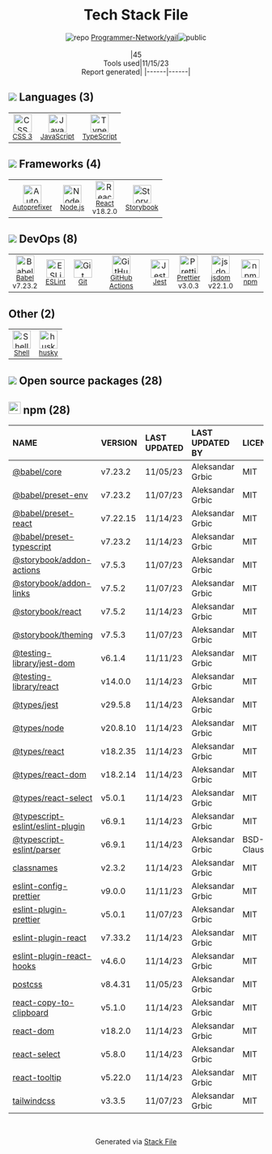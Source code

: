 <!--
--- Readme.md Snippet without images Start ---
## Tech Stack
Programmer-Network/yail is built on the following main stack:
- [Jest](http://facebook.github.io/jest/) – Javascript Testing Framework
- [Node.js](http://nodejs.org/) – Frameworks (Full Stack)
- [React](https://reactjs.org/) – Javascript UI Libraries
- [JavaScript](https://developer.mozilla.org/en-US/docs/Web/JavaScript) – Languages
- [TypeScript](http://www.typescriptlang.org) – Languages
- [Autoprefixer](https://github.com/postcss/autoprefixer) – CSS Pre-processors / Extensions
- [Babel](http://babeljs.io/) – JavaScript Compilers
- [ESLint](http://eslint.org/) – Code Review
- [Shell](https://en.wikipedia.org/wiki/Shell_script) – Shells
- [Prettier](https://prettier.io/) – Code Review
- [jsdom](https://github.com/jsdom/jsdom) – Headless Browsers
- [Storybook](https://storybook.js.org/) – JavaScript Framework Components
- [GitHub Actions](https://github.com/features/actions) – Continuous Integration

Full tech stack [here](/techstack.md)
--- Readme.md Snippet without images End ---

--- Readme.md Snippet with images Start ---
## Tech Stack
Programmer-Network/yail is built on the following main stack:
- <img width='25' height='25' src='https://img.stackshare.io/service/830/jest.png' alt='Jest'/> [Jest](http://facebook.github.io/jest/) – Javascript Testing Framework
- <img width='25' height='25' src='https://img.stackshare.io/service/1011/n1JRsFeB_400x400.png' alt='Node.js'/> [Node.js](http://nodejs.org/) – Frameworks (Full Stack)
- <img width='25' height='25' src='https://img.stackshare.io/service/1020/OYIaJ1KK.png' alt='React'/> [React](https://reactjs.org/) – Javascript UI Libraries
- <img width='25' height='25' src='https://img.stackshare.io/service/1209/javascript.jpeg' alt='JavaScript'/> [JavaScript](https://developer.mozilla.org/en-US/docs/Web/JavaScript) – Languages
- <img width='25' height='25' src='https://img.stackshare.io/service/1612/bynNY5dJ.jpg' alt='TypeScript'/> [TypeScript](http://www.typescriptlang.org) – Languages
- <img width='25' height='25' src='https://img.stackshare.io/service/2202/72d087642cfce6fef6f2dabec5bf49e8_400x400.png' alt='Autoprefixer'/> [Autoprefixer](https://github.com/postcss/autoprefixer) – CSS Pre-processors / Extensions
- <img width='25' height='25' src='https://img.stackshare.io/service/2739/-1wfGjNw.png' alt='Babel'/> [Babel](http://babeljs.io/) – JavaScript Compilers
- <img width='25' height='25' src='https://img.stackshare.io/service/3337/Q4L7Jncy.jpg' alt='ESLint'/> [ESLint](http://eslint.org/) – Code Review
- <img width='25' height='25' src='https://img.stackshare.io/service/4631/default_c2062d40130562bdc836c13dbca02d318205a962.png' alt='Shell'/> [Shell](https://en.wikipedia.org/wiki/Shell_script) – Shells
- <img width='25' height='25' src='https://img.stackshare.io/service/7035/default_66f265943abed56bcdbfca1c866a4261b1fbb063.jpg' alt='Prettier'/> [Prettier](https://prettier.io/) – Code Review
- <img width='25' height='25' src='https://img.stackshare.io/service/7054/preview.jpeg' alt='jsdom'/> [jsdom](https://github.com/jsdom/jsdom) – Headless Browsers
- <img width='25' height='25' src='https://img.stackshare.io/service/9240/sOct-Txm_400x400.png' alt='Storybook'/> [Storybook](https://storybook.js.org/) – JavaScript Framework Components
- <img width='25' height='25' src='https://img.stackshare.io/service/11563/actions.png' alt='GitHub Actions'/> [GitHub Actions](https://github.com/features/actions) – Continuous Integration

Full tech stack [here](/techstack.md)
--- Readme.md Snippet with images End ---
-->
<div align="center">

# Tech Stack File
![](https://img.stackshare.io/repo.svg "repo") [Programmer-Network/yail](https://github.com/Programmer-Network/yail)![](https://img.stackshare.io/public_badge.svg "public")
<br/><br/>
|45<br/>Tools used|11/15/23 <br/>Report generated|
|------|------|
</div>

## <img src='https://img.stackshare.io/languages.svg'/> Languages (3)
<table><tr>
  <td align='center'>
  <img width='36' height='36' src='https://img.stackshare.io/service/6727/css.png' alt='CSS 3'>
  <br>
  <sub><a href="https://developer.mozilla.org/en-US/docs/Web/CSS/CSS3">CSS 3</a></sub>
  <br>
  <sub></sub>
</td>

<td align='center'>
  <img width='36' height='36' src='https://img.stackshare.io/service/1209/javascript.jpeg' alt='JavaScript'>
  <br>
  <sub><a href="https://developer.mozilla.org/en-US/docs/Web/JavaScript">JavaScript</a></sub>
  <br>
  <sub></sub>
</td>

<td align='center'>
  <img width='36' height='36' src='https://img.stackshare.io/service/1612/bynNY5dJ.jpg' alt='TypeScript'>
  <br>
  <sub><a href="http://www.typescriptlang.org">TypeScript</a></sub>
  <br>
  <sub></sub>
</td>

</tr>
</table>

## <img src='https://img.stackshare.io/frameworks.svg'/> Frameworks (4)
<table><tr>
  <td align='center'>
  <img width='36' height='36' src='https://img.stackshare.io/service/2202/72d087642cfce6fef6f2dabec5bf49e8_400x400.png' alt='Autoprefixer'>
  <br>
  <sub><a href="https://github.com/postcss/autoprefixer">Autoprefixer</a></sub>
  <br>
  <sub></sub>
</td>

<td align='center'>
  <img width='36' height='36' src='https://img.stackshare.io/service/1011/n1JRsFeB_400x400.png' alt='Node.js'>
  <br>
  <sub><a href="http://nodejs.org/">Node.js</a></sub>
  <br>
  <sub></sub>
</td>

<td align='center'>
  <img width='36' height='36' src='https://img.stackshare.io/service/1020/OYIaJ1KK.png' alt='React'>
  <br>
  <sub><a href="https://reactjs.org/">React</a></sub>
  <br>
  <sub>v18.2.0</sub>
</td>

<td align='center'>
  <img width='36' height='36' src='https://img.stackshare.io/service/9240/sOct-Txm_400x400.png' alt='Storybook'>
  <br>
  <sub><a href="https://storybook.js.org/">Storybook</a></sub>
  <br>
  <sub></sub>
</td>

</tr>
</table>

## <img src='https://img.stackshare.io/devops.svg'/> DevOps (8)
<table><tr>
  <td align='center'>
  <img width='36' height='36' src='https://img.stackshare.io/service/2739/-1wfGjNw.png' alt='Babel'>
  <br>
  <sub><a href="http://babeljs.io/">Babel</a></sub>
  <br>
  <sub>v7.23.2</sub>
</td>

<td align='center'>
  <img width='36' height='36' src='https://img.stackshare.io/service/3337/Q4L7Jncy.jpg' alt='ESLint'>
  <br>
  <sub><a href="http://eslint.org/">ESLint</a></sub>
  <br>
  <sub></sub>
</td>

<td align='center'>
  <img width='36' height='36' src='https://img.stackshare.io/service/1046/git.png' alt='Git'>
  <br>
  <sub><a href="http://git-scm.com/">Git</a></sub>
  <br>
  <sub></sub>
</td>

<td align='center'>
  <img width='36' height='36' src='https://img.stackshare.io/service/11563/actions.png' alt='GitHub Actions'>
  <br>
  <sub><a href="https://github.com/features/actions">GitHub Actions</a></sub>
  <br>
  <sub></sub>
</td>

<td align='center'>
  <img width='36' height='36' src='https://img.stackshare.io/service/830/jest.png' alt='Jest'>
  <br>
  <sub><a href="http://facebook.github.io/jest/">Jest</a></sub>
  <br>
  <sub></sub>
</td>

<td align='center'>
  <img width='36' height='36' src='https://img.stackshare.io/service/7035/default_66f265943abed56bcdbfca1c866a4261b1fbb063.jpg' alt='Prettier'>
  <br>
  <sub><a href="https://prettier.io/">Prettier</a></sub>
  <br>
  <sub>v3.0.3</sub>
</td>

<td align='center'>
  <img width='36' height='36' src='https://img.stackshare.io/service/7054/preview.jpeg' alt='jsdom'>
  <br>
  <sub><a href="https://github.com/jsdom/jsdom">jsdom</a></sub>
  <br>
  <sub>v22.1.0</sub>
</td>

<td align='center'>
  <img width='36' height='36' src='https://img.stackshare.io/service/1120/lejvzrnlpb308aftn31u.png' alt='npm'>
  <br>
  <sub><a href="https://www.npmjs.com/">npm</a></sub>
  <br>
  <sub></sub>
</td>

</tr>
</table>

## Other (2)
<table><tr>
  <td align='center'>
  <img width='36' height='36' src='https://img.stackshare.io/service/4631/default_c2062d40130562bdc836c13dbca02d318205a962.png' alt='Shell'>
  <br>
  <sub><a href="https://en.wikipedia.org/wiki/Shell_script">Shell</a></sub>
  <br>
  <sub></sub>
</td>

<td align='center'>
  <img width='36' height='36' src='https://img.stackshare.io/service/9527/5502029.jpeg' alt='husky'>
  <br>
  <sub><a href="https://github.com/typicode/husky">husky</a></sub>
  <br>
  <sub></sub>
</td>

</tr>
</table>


## <img src='https://img.stackshare.io/group.svg' /> Open source packages (28)</h2>

## <img width='24' height='24' src='https://img.stackshare.io/service/1120/lejvzrnlpb308aftn31u.png'/> npm (28)

|NAME|VERSION|LAST UPDATED|LAST UPDATED BY|LICENSE|VULNERABILITIES|
|:------|:------|:------|:------|:------|:------|
|[@babel/core](https://www.npmjs.com/@babel/core)|v7.23.2|11/05/23|Aleksandar Grbic |MIT|N/A|
|[@babel/preset-env](https://www.npmjs.com/@babel/preset-env)|v7.23.2|11/07/23|Aleksandar Grbic |MIT|N/A|
|[@babel/preset-react](https://www.npmjs.com/@babel/preset-react)|v7.22.15|11/14/23|Aleksandar Grbic |MIT|N/A|
|[@babel/preset-typescript](https://www.npmjs.com/@babel/preset-typescript)|v7.23.2|11/14/23|Aleksandar Grbic |MIT|N/A|
|[@storybook/addon-actions](https://www.npmjs.com/@storybook/addon-actions)|v7.5.3|11/07/23|Aleksandar Grbic |MIT|N/A|
|[@storybook/addon-links](https://www.npmjs.com/@storybook/addon-links)|v7.5.2|11/07/23|Aleksandar Grbic |MIT|N/A|
|[@storybook/react](https://www.npmjs.com/@storybook/react)|v7.5.2|11/14/23|Aleksandar Grbic |MIT|N/A|
|[@storybook/theming](https://www.npmjs.com/@storybook/theming)|v7.5.3|11/07/23|Aleksandar Grbic |MIT|N/A|
|[@testing-library/jest-dom](https://www.npmjs.com/@testing-library/jest-dom)|v6.1.4|11/11/23|Aleksandar Grbic |MIT|N/A|
|[@testing-library/react](https://www.npmjs.com/@testing-library/react)|v14.0.0|11/14/23|Aleksandar Grbic |MIT|N/A|
|[@types/jest](https://www.npmjs.com/@types/jest)|v29.5.8|11/14/23|Aleksandar Grbic |MIT|N/A|
|[@types/node](https://www.npmjs.com/@types/node)|v20.8.10|11/14/23|Aleksandar Grbic |MIT|N/A|
|[@types/react](https://www.npmjs.com/@types/react)|v18.2.35|11/14/23|Aleksandar Grbic |MIT|N/A|
|[@types/react-dom](https://www.npmjs.com/@types/react-dom)|v18.2.14|11/14/23|Aleksandar Grbic |MIT|N/A|
|[@types/react-select](https://www.npmjs.com/@types/react-select)|v5.0.1|11/14/23|Aleksandar Grbic |MIT|N/A|
|[@typescript-eslint/eslint-plugin](https://www.npmjs.com/@typescript-eslint/eslint-plugin)|v6.9.1|11/14/23|Aleksandar Grbic |MIT|N/A|
|[@typescript-eslint/parser](https://www.npmjs.com/@typescript-eslint/parser)|v6.9.1|11/14/23|Aleksandar Grbic |BSD-2-Clause|N/A|
|[classnames](https://www.npmjs.com/classnames)|v2.3.2|11/14/23|Aleksandar Grbic |MIT|N/A|
|[eslint-config-prettier](https://www.npmjs.com/eslint-config-prettier)|v9.0.0|11/11/23|Aleksandar Grbic |MIT|N/A|
|[eslint-plugin-prettier](https://www.npmjs.com/eslint-plugin-prettier)|v5.0.1|11/07/23|Aleksandar Grbic |MIT|N/A|
|[eslint-plugin-react](https://www.npmjs.com/eslint-plugin-react)|v7.33.2|11/14/23|Aleksandar Grbic |MIT|N/A|
|[eslint-plugin-react-hooks](https://www.npmjs.com/eslint-plugin-react-hooks)|v4.6.0|11/14/23|Aleksandar Grbic |MIT|N/A|
|[postcss](https://www.npmjs.com/postcss)|v8.4.31|11/05/23|Aleksandar Grbic |MIT|N/A|
|[react-copy-to-clipboard](https://www.npmjs.com/react-copy-to-clipboard)|v5.1.0|11/14/23|Aleksandar Grbic |MIT|N/A|
|[react-dom](https://www.npmjs.com/react-dom)|v18.2.0|11/14/23|Aleksandar Grbic |MIT|N/A|
|[react-select](https://www.npmjs.com/react-select)|v5.8.0|11/14/23|Aleksandar Grbic |MIT|N/A|
|[react-tooltip](https://www.npmjs.com/react-tooltip)|v5.22.0|11/14/23|Aleksandar Grbic |MIT|N/A|
|[tailwindcss](https://www.npmjs.com/tailwindcss)|v3.3.5|11/07/23|Aleksandar Grbic |MIT|N/A|

<br/>
<div align='center'>

Generated via [Stack File](https://github.com/apps/stack-file)
